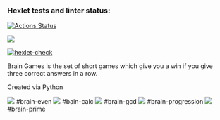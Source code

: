 ### Hexlet tests and linter status:
[![Actions Status](https://github.com/dannygrech/python-project-lvl1/workflows/hexlet-check/badge.svg)](https://github.com/dannygrech/python-project-lvl1/actions)

<a href="https://codeclimate.com/github/dannygrech/python-project-lvl1/maintainability"><img src="https://api.codeclimate.com/v1/badges/acd09268e93168993108/maintainability" /></a>

[![hexlet-check](https://github.com/dannygrech/python-project-lvl1/actions/workflows/hexlet-check.yml/badge.svg)](https://github.com/dannygrech/python-project-lvl1/actions/workflows/hexlet-check.yml)

Brain Games is the set of short games which give you a win if you give three correct answers in a row.

Created via Python


<a href="https://asciinema.org/a/LeP2c4hdhqzFoZyO4yWJDRKOE" target="_blank"><img src="https://asciinema.org/a/LeP2c4hdhqzFoZyO4yWJDRKOE.svg" /></a> #brain-even
<a href="https://asciinema.org/a/AUkastTMYTVd8V7o7o6Iha1mj" target="_blank"><img src="https://asciinema.org/a/AUkastTMYTVd8V7o7o6Iha1mj.svg" /></a> #bain-calc
<a href="https://asciinema.org/a/oa6aZkjq2GVx0fwXv7lr1J97f" target="_blank"><img src="https://asciinema.org/a/oa6aZkjq2GVx0fwXv7lr1J97f.svg" /></a> #brain-gcd
<a href="https://asciinema.org/a/NGIXuZjkUyLCry1QHtvz72JpE" target="_blank"><img src="https://asciinema.org/a/NGIXuZjkUyLCry1QHtvz72JpE.svg" /></a> #brain-progression
<a href="https://asciinema.org/a/K2L2O3ldbaX2mV8Nu1YQWvmay" target="_blank"><img src="https://asciinema.org/a/K2L2O3ldbaX2mV8Nu1YQWvmay.svg" /></a> #brain-prime


